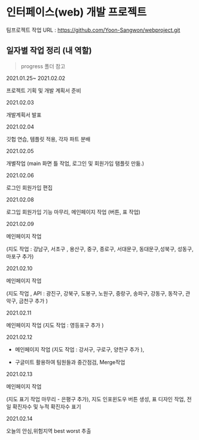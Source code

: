 # 인터페이스(web) 개발 프로젝트

팀프로젝트 작업 URL : https://github.com/Yoon-Sangwon/webproject.git



## 일자별 작업 정리 (내 역할) 

>  progress 폴더 참고

2021.01.25~ 2021.02.02

프로젝트 기획 및 개발 계획서 준비

2021.02.03

개발계획서 발표

2021.02.04 

깃헙 연습, 템플릿 적용, 각자 파트 분배

2021.02.05 

개별작업 (main 화면 틀 작업, 로그인 및 회원가입 탬플릿 만듦.)

2021.02.06 

로그인 회원가입 편집

2021.02.08 

로그입 회원가입 기능 마무리, 메인페이지 작업 (버튼, 표 작업)

2021.02.09

 메인페이지 작업

 (지도 작업 : 강남구, 서초구 , 용산구, 중구, 종로구, 서대문구, 동대문구,성북구, 성동구, 마포구 추가)

2021.02.10

 메인페이지 작업 

(지도 작업 , API : 광진구, 강북구, 도봉구, 노원구, 중랑구, 송파구, 강동구, 동작구, 관악구, 금천구 추가 )

2021.02.11

 메인페이지 작업 (지도 작업 : 영등포구 추가 )

2021.02.12 

- 메인페이지 작업 (지도 작업 : 강서구, 구로구, 양천구 추가 ), 

- 구글미트 활용하여 팀원들과 중간점검, Merge작업 

2021.02.13 

메인페이지 작업 

(지도 표기 작업 마무리 - 은평구 추가), 지도 인포윈도우 버튼 생성, 표 디자인 작업, 전일 확진자수 및 누적 확진자수 표기 

2021.02.14

오늘의 안심,위험지역 best worst 추출